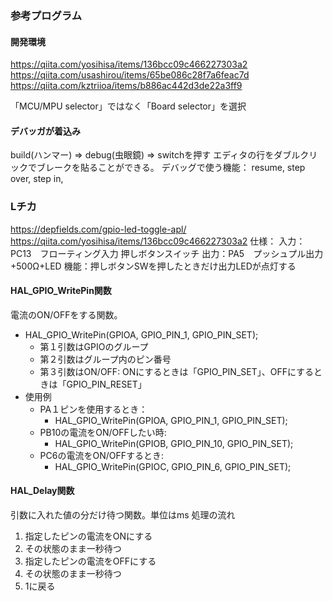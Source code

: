 ### 参考プログラム
#### 開発環境
https://qiita.com/yosihisa/items/136bcc09c466227303a2
https://qiita.com/usashirou/items/65be086c28f7a6feac7d
https://qiita.com/kztriioa/items/b886ac442d3de22a3ff9

「MCU/MPU selector」ではなく「Board selector」を選択
#### デバッガが着込み
build(ハンマー) => debug(虫眼鏡) => switchを押す
エディタの行をダブルクリックでブレークを貼ることができる。
デバッグで使う機能：
  resume, step over, step in, 

### Lチカ
https://depfields.com/gpio-led-toggle-apl/
https://qiita.com/yosihisa/items/136bcc09c466227303a2
仕様：
入力：PC13　フローティング入力 押しボタンスイッチ
出力：PA5　プッシュプル出力+500Ω+LED
機能：押しボタンSWを押したときだけ出力LEDが点灯する

#### HAL_GPIO_WritePin関数
電流のON/OFFをする関数。
* HAL_GPIO_WritePin(GPIOA, GPIO_PIN_1, GPIO_PIN_SET);
  * 第１引数はGPIOのグループ
  * 第２引数はグループ内のピン番号
  * 第３引数はON/OFF: ONにするときは「GPIO_PIN_SET」、OFFにするときは「GPIO_PIN_RESET」
* 使用例
  * PA１ピンを使用するとき：
    * HAL_GPIO_WritePin(GPIOA, GPIO_PIN_1, GPIO_PIN_SET);
  * PB10の電流をON/OFFしたい時:
    *  HAL_GPIO_WritePin(GPIOB, GPIO_PIN_10, GPIO_PIN_SET);
  * PC6の電流をON/OFFするとき: 
    * HAL_GPIO_WritePin(GPIOC, GPIO_PIN_6, GPIO_PIN_SET);

#### HAL_Delay関数
引数に入れた値の分だけ待つ関数。単位はms
処理の流れ
1. 指定したピンの電流をONにする
2. その状態のまま一秒待つ
3. 指定したピンの電流をOFFにする
4. その状態のまま一秒待つ
5. 1に戻る